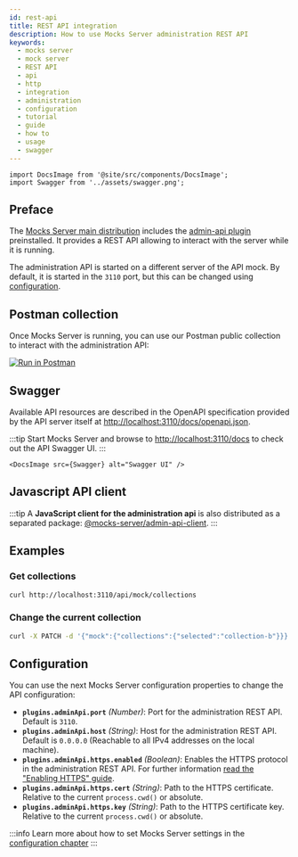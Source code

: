 ```yaml
---
id: rest-api
title: REST API integration
description: How to use Mocks Server administration REST API
keywords:
  - mocks server
  - mock server
  - REST API
  - api
  - http
  - integration
  - administration
  - configuration
  - tutorial
  - guide
  - how to
  - usage
  - swagger
---
```


```mdx-code-block
import DocsImage from '@site/src/components/DocsImage';
import Swagger from '../assets/swagger.png';
```

## Preface

The [Mocks Server main distribution](https://github.com/mocks-server/main/tree/master/packages/main) includes the [admin-api plugin](https://github.com/mocks-server/main/tree/master/packages/plugin-admin-api) preinstalled. It provides a REST API allowing to interact with the server while it is running.

The administration API is started on a different server of the API mock. By default, it is started in the `3110` port, but this can be changed using [configuration](#configuration).

## Postman collection

Once Mocks Server is running, you can use our Postman public collection to interact with the administration API:

[![Run in Postman](https://run.pstmn.io/button.svg)](https://god.gw.postman.com/run-collection/1246644-3976d7be-07fd-4ba6-b8d9-eb2943586f3c?action=collection%2Ffork&collection-url=entityId%3D1246644-3976d7be-07fd-4ba6-b8d9-eb2943586f3c%26entityType%3Dcollection%26workspaceId%3Dbd824f20-8630-4510-bd29-79d81e482f36)

## Swagger

Available API resources are described in the OpenAPI specification provided by the API server itself at [http://localhost:3110/docs/openapi.json](http://localhost:3110/docs/openapi.json).

:::tip
Start Mocks Server and browse to [http://localhost:3110/docs](http://localhost:3110/docs) to check out the API Swagger UI.
:::

```mdx-code-block
<DocsImage src={Swagger} alt="Swagger UI" />
```

## Javascript API client

:::tip
A __JavaScript client for the administration api__ is also distributed as a separated package: [@mocks-server/admin-api-client](https://github.com/mocks-server/main/tree/master/packages/admin-api-client).
:::

## Examples

### Get collections

```bash
curl http://localhost:3110/api/mock/collections
```

### Change the current collection

```bash
curl -X PATCH -d '{"mock":{"collections":{"selected":"collection-b"}}}' -H 'Content-Type: application/json' http://localhost:3110/api/config
```

## Configuration

You can use the next Mocks Server configuration properties to change the API configuration:

* __`plugins.adminApi.port`__ _(Number)_: Port for the administration REST API. Default is `3110`.
* __`plugins.adminApi.host`__ _(String)_: Host for the administration REST API. Default is `0.0.0.0` (Reachable to all IPv4 addresses on the local machine).
* __`plugins.adminApi.https.enabled`__ _(Boolean)_: Enables the HTTPS protocol in the administration REST API. For further information [read the "Enabling HTTPS" guide](../guides/https-protocol.md).
* __`plugins.adminApi.https.cert`__ _(String)_: Path to the HTTPS certificate. Relative to the current `process.cwd()` or absolute.
* __`plugins.adminApi.https.key`__ _(String)_: Path to the HTTPS certificate key. Relative to the current `process.cwd()` or absolute.

:::info
Learn more about how to set Mocks Server settings in the [configuration chapter](../configuration/how-to-change-settings.md)
:::
